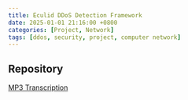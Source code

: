 ```yaml
---
title: Eculid DDoS Detection Framework
date: 2025-01-01 21:16:00 +0800
categories: [Project, Network]
tags: [ddos, security, project, computer network]
---
```


## Repository

[MP3 Transcription](https://github.com/HYJungao/Quiz-App)

